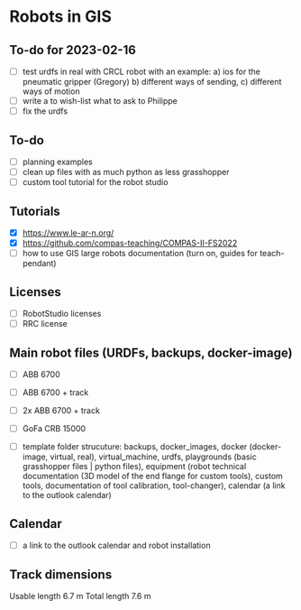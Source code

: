# Robots in GIS

## To-do for 2023-02-16
- [ ] test urdfs in real with CRCL robot with an example: a) ios for the pneumatic gripper (Gregory) b) different ways of sending, c) different ways of motion 
- [ ] write a to wish-list what to ask to Philippe
- [ ] fix the urdfs

## To-do
- [ ] planning examples
- [ ] clean up files with as much python as less grasshopper
- [ ] custom tool tutorial for the robot studio

## Tutorials
- [x] https://www.le-ar-n.org/
- [x] https://github.com/compas-teaching/COMPAS-II-FS2022
- [ ] how to use GIS large robots documentation (turn on, guides for teach-pendant)

## Licenses
- [ ] RobotStudio licenses
- [ ] RRC license

## Main robot files (URDFs, backups, docker-image)
- [ ] ABB 6700
- [ ] ABB 6700 + track
- [ ] 2x ABB 6700 + track
- [ ] GoFa CRB 15000
- [ ] template folder strucuture: backups, docker_images, docker (docker-image, virtual, real), virtual_machine, urdfs, playgrounds (basic grasshopper files | python files), equipment (robot technical documentation (3D model of the end flange for custom tools), custom tools, documentation of tool calibration, tool-changer), calendar (a link to the outlook calendar)


## Calendar
- [ ] a link to the outlook calendar and robot installation

## Track dimensions
Usable length 6.7 m
Total length 7.6 m






